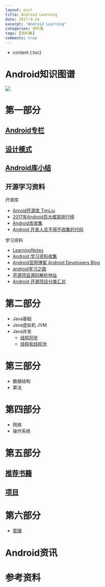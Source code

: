 ```yaml
---
layout: post
title: Android Learning
date: 2017-9-14
excerpt: "Android Learning"
categories: 资料集
tags: [资料集]
comments: true
---
```


* content
{:toc}



# Android知识图谱

![](https://i.imgur.com/vh7yCS5.png)


# 第一部分

## [Android专栏](http://blog.csdn.net/column/details/20452.html)

## [设计模式](http://blog.csdn.net/vivian_king/article/category/7493755)
 
## [Android库小结](http://vivianking6855.github.io/2017/09/25/Android-ThirdParty-Library/)

## 开源学习资料

开源库

- [Anroid开源库 TimLiu](https://github.com/Tim9Liu9/TimLiu-Android)
- [2017年Android百大框架排行榜](https://www.cnblogs.com/jincheng-yangchaofan/articles/7018780.html)
- [Android库收集](https://github.com/wasabeef/awesome-android-libraries)
- [Android 开发人员不得不收集的代码](https://github.com/Blankj/AndroidUtilCode)

学习资料

- [LearningNotes](https://github.com/francistao/LearningNotes)
- [Android 学习资料收集](https://github.com/Freelander/Android_Data)  
- [Android官网博客 Android Developers Blog](http://android-developers.blogspot.com/) 
- [android学习之路 ](http://stormzhang.com/android/2014/07/07/learn-android-from-rookie/)
- [开源项目源码解析地址](http://p.codekk.com)
- [Android 开源项目分类汇总](https://github.com/Trinea/android-open-project)

# 第二部分

- Java基础
- Java虚拟机 JVM
- Java并发
    - [线程同步](http://vivianking6855.github.io/2017/02/16/Thread-Sync/)
    - [线程和线程池](http://vivianking6855.github.io/2017/02/15/Multi-Thread/)

# 第三部分

- 数据结构
- 算法
    
# 第四部分

- 网络
- 操作系统

# 第五部分

## [推荐书籍](http://vivianking6855.github.io/2018/03/16/Books/)

## [项目](http://vivianking6855.github.io/tag/#Projects-ref)

# 第六部分

- [管理](http://vivianking6855.github.io/tag/#%E7%AE%A1%E7%90%86-ref)

# Android资讯

# 参考资料

